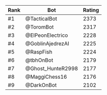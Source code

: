 Rank|Bot|Rating
---|---|---
#1|@TacticalBot|2373
#2|@ToromBot|2317
#3|@ElPeonElectrico|2228
#4|@GoblinAjedrezAI|2225
#5|@RaspFish|2224
#6|@tbhOnBot|2179
#7|@Ghost_HunteR2998|2177
#8|@MaggiChess16|2176
#9|@DarkOnBot|2102
